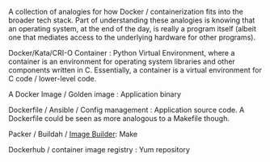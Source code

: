 

A collection of analogies for how Docker / containerization fits into the broader tech stack. Part of understanding these analogies is knowing that an operating system, at the end of the day, is really a program itself (albeit one that mediates access to the underlying hardware for other programs).

Docker/Kata/CRI-O Container : Python Virtual Environment, where a container is an environment for operating system libraries and other components written in C. Essentially, a container is a virtual environment for C code / lower-level code.

A Docker Image / Golden image : Application binary

Dockerfile / Ansible / Config management : Application source code.  A Dockerfile could be seen as more analogous to a Makefile though.

Packer / Buildah / [Image Builder](https://access.redhat.com/documentation/en-us/red_hat_enterprise_linux/8/html/composing_a_customized_rhel_system_image/composer-description_composing-a-customized-rhel-system-image): Make

Dockerhub / container image registry : Yum repository

